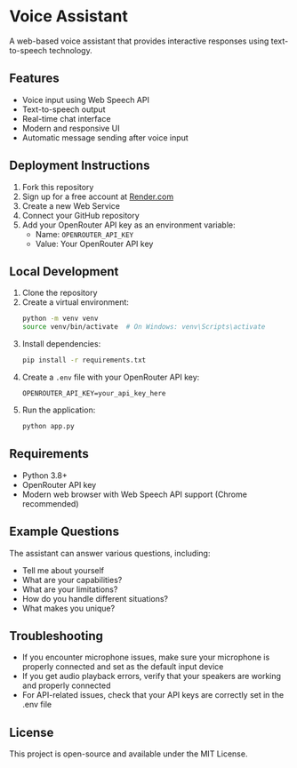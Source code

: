 # Voice Assistant

A web-based voice assistant that provides interactive responses using text-to-speech technology.

## Features

- Voice input using Web Speech API
- Text-to-speech output
- Real-time chat interface
- Modern and responsive UI
- Automatic message sending after voice input

## Deployment Instructions

1. Fork this repository
2. Sign up for a free account at [Render.com](https://render.com)
3. Create a new Web Service
4. Connect your GitHub repository
5. Add your OpenRouter API key as an environment variable:
   - Name: `OPENROUTER_API_KEY`
   - Value: Your OpenRouter API key

## Local Development

1. Clone the repository
2. Create a virtual environment:
   ```bash
   python -m venv venv
   source venv/bin/activate  # On Windows: venv\Scripts\activate
   ```
3. Install dependencies:
   ```bash
   pip install -r requirements.txt
   ```
4. Create a `.env` file with your OpenRouter API key:
   ```
   OPENROUTER_API_KEY=your_api_key_here
   ```
5. Run the application:
   ```bash
   python app.py
   ```

## Requirements

- Python 3.8+
- OpenRouter API key
- Modern web browser with Web Speech API support (Chrome recommended)

## Example Questions

The assistant can answer various questions, including:
- Tell me about yourself
- What are your capabilities?
- What are your limitations?
- How do you handle different situations?
- What makes you unique?

## Troubleshooting

- If you encounter microphone issues, make sure your microphone is properly connected and set as the default input device
- If you get audio playback errors, verify that your speakers are working and properly connected
- For API-related issues, check that your API keys are correctly set in the .env file

## License

This project is open-source and available under the MIT License. 